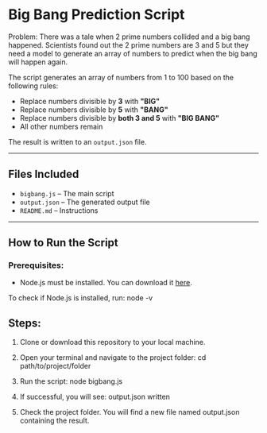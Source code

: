 # Big Bang Prediction Script

Problem:
There was a tale when 2 prime numbers collided and a big bang happened. Scientists found out the 2 prime numbers are 3 and 5 but they need a model to generate an array of numbers to predict when the big bang will happen again.

The script generates an array of numbers from 1 to 100 based on the following rules:
- Replace numbers divisible by **3** with **"BIG"**
- Replace numbers divisible by **5** with **"BANG"**
- Replace numbers divisible by **both 3 and 5** with **"BIG BANG"**
- All other numbers remain

The result is written to an `output.json` file.

---

## Files Included
- `bigbang.js` – The main script
- `output.json` – The generated output file
- `README.md` – Instructions

---

##  How to Run the Script

### Prerequisites:
- Node.js must be installed. You can download it [here](https://nodejs.org/).

To check if Node.js is installed, run: node -v

## Steps: 
1. Clone or download this repository to your local machine.

2. Open your terminal and navigate to the project folder: cd path/to/project/folder

3. Run the script: node bigbang.js

4. If successful, you will see: output.json written

5. Check the project folder. You will find a new file named output.json containing the result. 



